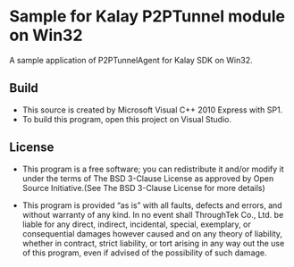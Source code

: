 # Sample for Kalay P2PTunnel module on Win32
A sample application of P2PTunnelAgent for Kalay SDK on Win32.

## Build

* This source is created by Microsoft Visual C++ 2010 Express with SP1.
* To build this program, open this project on Visual Studio.

## License
* This program is a free software; you can redistribute it and/or modify it under the terms of The BSD 3-Clause License as approved by Open Source Initiative.(See The BSD 3-Clause License for more details)

* This program is provided “as is” with all faults, defects and errors, and without warranty of any kind. In no event shall ThroughTek Co., Ltd. be liable for any direct, indirect, incidental, special, exemplary, or consequential damages however caused and on any theory of liability, whether in contract, strict liability, or tort arising in any way out the use of this program, even if advised of the possibility of such damage.
